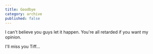 ```yaml
---
title: Goodbye
category: archive
published: false
---
```


I can't believe you guys let it happen. You're all retarded if you want my
opinion.

I'll miss you Tiff...
